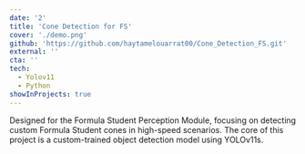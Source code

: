 ```yaml
---
date: '2'
title: 'Cone Detection for FS'
cover: './demo.png'
github: 'https://github.com/haytamelouarrat00/Cone_Detection_FS.git'
external: ''
cta: ''
tech:
  - Yolov11
  - Python
showInProjects: true
---
```


Designed for the Formula Student Perception Module, focusing on detecting custom Formula Student cones in high-speed
scenarios. The core of this project is a custom-trained object detection model using YOLOv11s.
